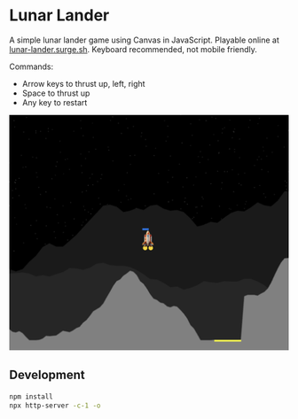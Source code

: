 # Lunar Lander

A simple lunar lander game using Canvas in JavaScript. Playable online at [lunar-lander.surge.sh](https://lunar-lander.surge.sh). Keyboard recommended, not mobile friendly.

Commands:

-   Arrow keys to thrust up, left, right
-   Space to thrust up
-   Any key to restart

![Lunar Lander](./img/screenshot.png)

## Development

```bash
npm install
npx http-server -c-1 -o
```
